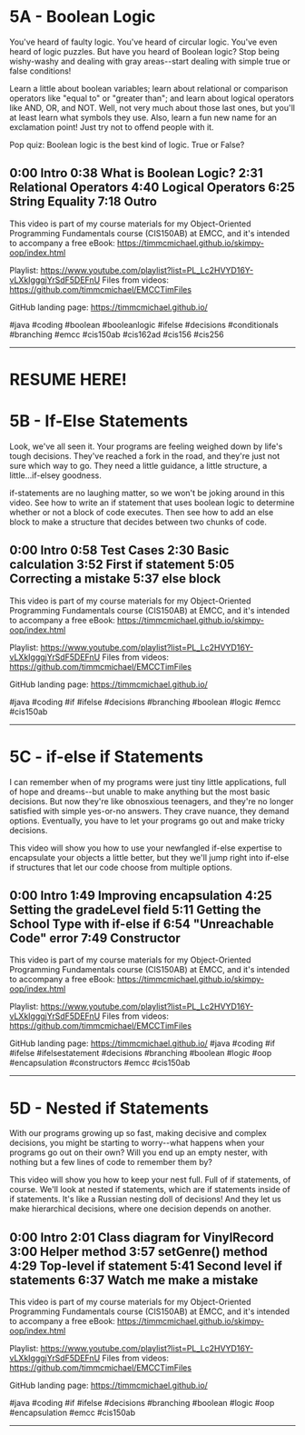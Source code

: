 # 5A - Boolean Logic

You've heard of faulty logic. You've heard of circular logic. You've even heard of logic puzzles. But have you heard of Boolean logic? Stop being wishy-washy and dealing with gray areas--start dealing with simple true or false conditions!

Learn a little about boolean variables; learn about relational or comparison operators like "equal to" or "greater than"; and learn about logical operators like AND, OR, and NOT. Well, not very much about those last ones, but you'll at least learn what symbols they use. Also, learn a fun new name for an exclamation point! Just try not to offend people with it.

Pop quiz: Boolean logic is the best kind of logic. True or False?

0:00 Intro
0:38 What is Boolean Logic?
2:31 Relational Operators
4:40 Logical Operators
6:25 String Equality
7:18 Outro
----
This video is part of my course materials for my Object-Oriented Programming Fundamentals course (CIS150AB) at EMCC, and it's intended to accompany a free eBook: https://timmcmichael.github.io/skimpy-oop/index.html

Playlist: https://www.youtube.com/playlist?list=PL_Lc2HVYD16Y-vLXkIgggjYrSdF5DEFnU
Files from videos: https://github.com/timmcmichael/EMCCTimFiles 

GitHub landing page: https://timmcmichael.github.io/

#java #coding #boolean #booleanlogic #ifelse #decisions #conditionals #branching #emcc #cis150ab #cis162ad #cis156 #cis256

---------------------

# RESUME HERE!

# 5B - If-Else Statements

Look, we've all seen it. Your programs are feeling weighed down by life's tough decisions. They've reached a fork in the road, and they're just not sure which way to go. They need a little guidance, a little structure, a little...if-elsey goodness.

if-statements are no laughing matter, so we won't be joking around in this video. See how to write an if statement that uses boolean logic to determine whether or not a block of code executes. Then see how to add an else block to make a structure that decides between two chunks of code.

0:00 Intro
0:58 Test Cases
2:30 Basic calculation
3:52 First if statement
5:05 Correcting a mistake
5:37 else block
----
This video is part of my course materials for my Object-Oriented Programming Fundamentals course (CIS150AB) at EMCC, and it's intended to accompany a free eBook: https://timmcmichael.github.io/skimpy-oop/index.html

Playlist: https://www.youtube.com/playlist?list=PL_Lc2HVYD16Y-vLXkIgggjYrSdF5DEFnU
Files from videos: https://github.com/timmcmichael/EMCCTimFiles 

GitHub landing page: https://timmcmichael.github.io/

#java #coding #if #ifelse #decisions #branching #boolean #logic #emcc #cis150ab

---------------------

# 5C - if-else if Statements

I can remember when of my programs were just tiny little applications, full of hope and dreams--but unable to make anything but the most basic decisions. But now they're like obnosxious teenagers, and they're no longer satisfied with simple yes-or-no answers. They crave nuance, they demand options. Eventually, you have to let your programs go out and make tricky decisions. 

This video will show you how to use your newfangled if-else expertise to encapsulate your objects a little better, but they we'll jump right into if-else if structures that let our code choose from multiple options.

0:00 Intro
1:49 Improving encapsulation 
4:25 Setting the gradeLevel field
5:11 Getting the School Type with if-else if
6:54 "Unreachable Code" error
7:49 Constructor
----
This video is part of my course materials for my Object-Oriented Programming Fundamentals course (CIS150AB) at EMCC, and it's intended to accompany a free eBook: https://timmcmichael.github.io/skimpy-oop/index.html

Playlist: https://www.youtube.com/playlist?list=PL_Lc2HVYD16Y-vLXkIgggjYrSdF5DEFnU
Files from videos: https://github.com/timmcmichael/EMCCTimFiles 

GitHub landing page: https://timmcmichael.github.io/
#java #coding #if #ifelse #ifelsestatement #decisions #branching #boolean #logic #oop #encapsulation #constructors #emcc #cis150ab

---------------------

# 5D - Nested if Statements

With our programs growing up so fast, making decisive and complex decisions, you might be starting to worry--what happens when your programs go out on their own? Will you end up an empty nester, with nothing but a few lines of code to remember them by?

This video will show you how to keep your nest full. Full of if statements, of course. We'll look at nested if statements, which are if statements inside of if statements. It's like a Russian nesting doll of decisions! And they let us make hierarchical decisions, where one decision depends on another.

0:00 Intro
2:01 Class diagram for VinylRecord
3:00 Helper method
3:57 setGenre() method
4:29 Top-level if statement
5:41 Second level if statements
6:37 Watch me make a mistake
----
This video is part of my course materials for my Object-Oriented Programming Fundamentals course (CIS150AB) at EMCC, and it's intended to accompany a free eBook: https://timmcmichael.github.io/skimpy-oop/index.html

Playlist: https://www.youtube.com/playlist?list=PL_Lc2HVYD16Y-vLXkIgggjYrSdF5DEFnU
Files from videos: https://github.com/timmcmichael/EMCCTimFiles 

GitHub landing page: https://timmcmichael.github.io/

#java #coding #if #ifelse #decisions #branching #boolean #logic #oop #encapsulation #emcc #cis150ab

---------------------



